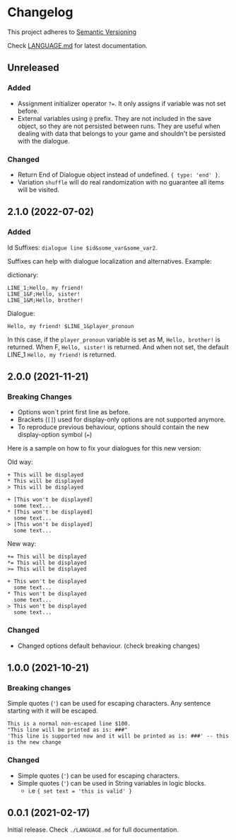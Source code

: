 # Changelog

This project adheres to [Semantic Versioning](https://semver.org/spec/v2.0.0.html)

Check [LANGUAGE.md](./LANGUAGE.md) for latest documentation.

## Unreleased

### Added

- Assignment initializer operator `?=`. It only assigns if variable was not set before.
- External variables using `@` prefix. They are not included in the save object, so they are not persisted between runs.
They are useful when dealing with data that belongs to your game and shouldn't be persisted with the dialogue.

### Changed

- Return End of Dialogue object instead of undefined. `{ type: 'end' }`.
- Variation `shuffle` will do real randomization with no guarantee all items will be visited.


## 2.1.0 (2022-07-02)

### Added

Id Suffixes: `dialogue line $id&some_var&some_var2`.

Suffixes can help with dialogue localization and alternatives. Example:

dictionary:
```
LINE_1;Hello, my friend!
LINE_1&F;Hello, sister!
LINE_1&M;Hello, brother!
```
Dialogue:
```
Hello, my friend! $LINE_1&player_pronoun
```
In this case, if the `player_pronoun` variable is set as M, `Hello, brother!` is returned.
When F, `Hello, sister!` is returned. And when not set, the default LINE_1 `Hello, my friend!` is returned.

## 2.0.0 (2021-11-21)

### Breaking Changes

- Options won´t print first line as before.
- Brackets (`[]`) used for display-only options are not supported anymore.
- To reproduce previous behaviour, options should contain the new display-option symbol (`=`)

Here is a sample on how to fix your dialogues for this new version:

Old way:
```
+ This will be displayed
* This will be displayed
> This will be displayed

+ [This won't be displayed]
  some text...
* [This won't be displayed]
  some text...
> [This won't be displayed]
  some text...
```
New way:
```
+= This will be displayed
*= This will be displayed
>= This will be displayed

+ This won't be displayed
  some text...
* This won't be displayed
  some text...
> This won't be displayed
  some text...
```

### Changed

- Changed options default behaviour. (check breaking changes)

## 1.0.0 (2021-10-21)

### Breaking changes

Simple quotes (`'`) can be used for escaping characters. Any sentence starting with it
will be escaped.

```
This is a normal non-escaped line $100.
"This line will be printed as is: ###"
'This line is supported now and it will be printed as is: ###' -- this is the new change
```

### Changed

- Simple quotes (`'`) can be used for escaping characters.
- Simple quotes (`'`) can be used in String variables in logic blocks.
    - i.e `{ set text = 'this is valid' }`


## 0.0.1 (2021-02-17)

Initial release. Check `./LANGUAGE.md` for full documentation.

